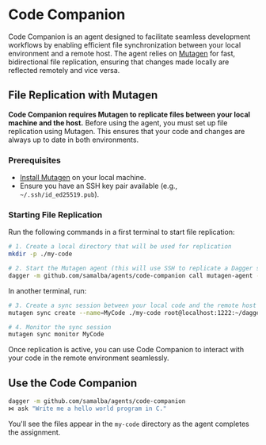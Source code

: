 # Code Companion

Code Companion is an agent designed to facilitate seamless development workflows by enabling efficient file synchronization between your local environment and a remote host. The agent relies on [Mutagen](https://mutagen.io/) for fast, bidirectional file replication, ensuring that changes made locally are reflected remotely and vice versa.

## File Replication with Mutagen

**Code Companion requires Mutagen to replicate files between your local machine and the host.** Before using the agent, you must set up file replication using Mutagen. This ensures that your code and changes are always up to date in both environments.

### Prerequisites
- [Install Mutagen](https://mutagen.io/documentation/introduction/installation) on your local machine.
- Ensure you have an SSH key pair available (e.g., `~/.ssh/id_ed25519.pub`).

### Starting File Replication

Run the following commands in a first terminal to start file replication:

```sh
# 1. Create a local directory that will be used for replication
mkdir -p ./my-code

# 2. Start the Mutagen agent (this will use SSH to replicate a Dagger shared Cache volume)
dagger -m github.com/samalba/agents/code-companion call mutagen-agent --authorized_keys ~/.ssh/id_ed25519.pub up --ports 1222:22
```

In another terminal, run:

```sh
# 3. Create a sync session between your local code and the remote host
mutagen sync create --name=MyCode ./my-code root@localhost:1222:~/dagger

# 4. Monitor the sync session
mutagen sync monitor MyCode
```

Once replication is active, you can use Code Companion to interact with your code in the remote environment seamlessly.

## Use the Code Companion

```sh
dagger -m github.com/samalba/agents/code-companion
⋈ ask "Write me a hello world program in C."
```

You'll see the files appear in the `my-code` directory as the agent completes the assignment.
